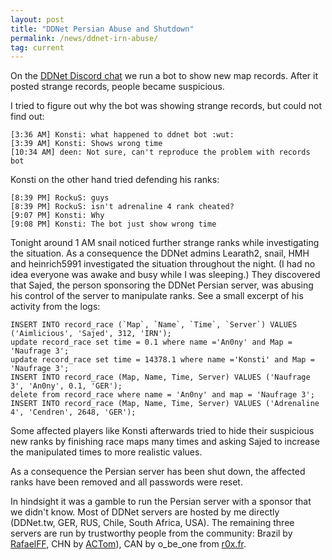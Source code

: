 ```yaml
---
layout: post
title: "DDNet Persian Abuse and Shutdown"
permalink: /news/ddnet-irn-abuse/
tag: current
---
```


On the [DDNet Discord chat](https://ddnet.tw/discord) we run a bot to show new map records. After it posted strange records, people became suspicious.

I tried to figure out why the bot was showing strange records, but could not find out:

    [3:36 AM] Konsti: what happened to ddnet bot :wut:
    [3:39 AM] Konsti: Shows wrong time
    [10:34 AM] deen: Not sure, can't reproduce the problem with records bot

Konsti on the other hand tried defending his ranks:

    [8:39 PM] RockuS: guys
    [8:39 PM] RockuS: isn't adrenaline 4 rank cheated?
    [9:07 PM] Konsti: Why
    [9:08 PM] Konsti: The bot just show wrong time

Tonight around 1 AM snail noticed further strange ranks while investigating the situation. As a consequence the DDNet admins Learath2, snail, HMH and heinrich5991 investigated the situation throughout the night. (I had no idea everyone was awake and busy while I was sleeping.) They discovered that Sajed, the person sponsoring the DDNet Persian server, was abusing his control of the server to manipulate ranks. See a small excerpt of his activity from the logs:

    INSERT INTO record_race (`Map`, `Name`, `Time`, `Server`) VALUES ('Aimlicious', 'Sajed', 312, 'IRN');
    update record_race set time = 0.1 where name ='An0ny' and Map = 'Naufrage 3';
    update record_race set time = 14378.1 where name ='Konsti' and Map = 'Naufrage 3';
    INSERT INTO record_race (Map, Name, Time, Server) VALUES ('Naufrage 3', 'An0ny', 0.1, 'GER');
    delete from record_race where name = 'An0ny' and map = 'Naufrage 3';
    INSERT INTO record_race (Map, Name, Time, Server) VALUES ('Adrenaline 4', 'Cendren', 2648, 'GER');

Some affected players like Konsti afterwards tried to hide their suspicious new ranks by finishing race maps many times and asking Sajed to increase the manipulated times to more realistic values.

As a consequence the Persian server has been shut down, the affected ranks have been removed and all passwords were reset.

In hindsight it was a gamble to run the Persian server with a sponsor that we didn't know. Most of DDNet servers are hosted by me directly (DDNet.tw, GER, RUS, Chile, South Africa, USA). The remaining three servers are run by trustworthy people from the community: Brazil by [RafaelFF](https://github.com/rffontenelle), CHN by [ACTom](https://github.com/ACTom)), CAN by o\_be\_one from [r0x.fr](https://r0x.fr/).
